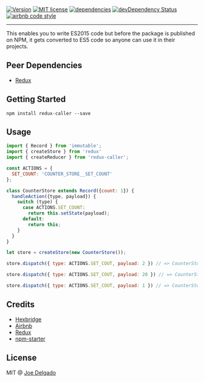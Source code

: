[![Version](https://img.shields.io/npm/v/redux-caller.svg)](https://www.npmjs.com/package/redux-caller)
[![MIT license](https://img.shields.io/badge/license-MIT-brightgreen.svg)](https://github.com/djoeman84/redux-caller/blob/master/LICENSE)
[![dependencies](https://david-dm.org/djoeman84/redux-caller.svg)](https://david-dm.org/djoeman84/redux-caller)
[![devDependency Status](https://david-dm.org/djoeman84/redux-caller/dev-status.svg)](https://david-dm.org/djoeman84/redux-caller#info=devDependencies)
[![airbnb code style](https://img.shields.io/badge/code%20style-airbnb-fd5c63.svg)](https://github.com/airbnb/javascript)

---

This enables you to write ES2015 code but before the package is published on NPM, it gets converted to ES5 code so anyone can use it in their projects.

## Peer Dependencies
- [Redux](https://github.com/reactjs/redux)


## Getting Started
```shell
npm install redux-caller --save
```

## Usage
```javascript
import { Record } from 'immutable';
import { createStore } from 'redux'
import { createReducer } from 'redux-caller';

const ACTIONS = {
  SET_COUNT: 'COUNTER_STORE__SET_COUNT'
};

class CounterStore extends Record({count: 1}) {
  handleAction({type, payload}) {
    switch (type) {
      case ACTIONS.SET_COUNT:
        return this.setState(payload);
      default:
        return this;
    }
  }
}

let store = createStore(new CounterStore());

store.dispatch({ type: ACTIONS.SET_COUT, payload: 2 }) // => CounterStore { count = 2 }

store.dispatch({ type: ACTIONS.SET_COUT, payload: 20 }) // => CounterStore { count = 20 }

store.dispatch({ type: ACTIONS.SET_COUT, payload: 1 }) // => CounterStore { count = 1 }

```

## Credits

- [Hexbridge](http://hexbridge.com)
- [Airbnb](http://airbnb.com)
- [Redux](https://github.com/reactjs/redux)
- [npm-starter](https://github.com/deiucanta/npm-starter)

## License

MIT @ [Joe Delgado](https://twitter.com/soy_chupacabra)
